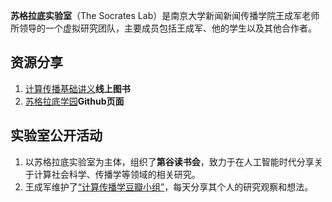 
**苏格拉底实验室**（The Socrates Lab）是南京大学新闻新闻传播学院王成军老师所领导的一个虚拟研究团队，主要成员包括王成军、他的学生以及其他合作者。

## 资源分享

1. [计算传播基础讲义](https://chengjun.github.io/mybook)**线上图书**
2. [苏格拉底学园](https://github.com/SocratesAcademy/)**Github页面**


## 实验室公开活动

1. 以苏格拉底实验室为主体，组织了**第谷读书会**，致力于在人工智能时代分享关于计算社会科学、传播学等领域的相关研究。
2. 王成军维护了[“计算传播学豆瓣小组”](https://www.douban.com/group/webmining/)，每天分享其个人的研究观察和想法。
